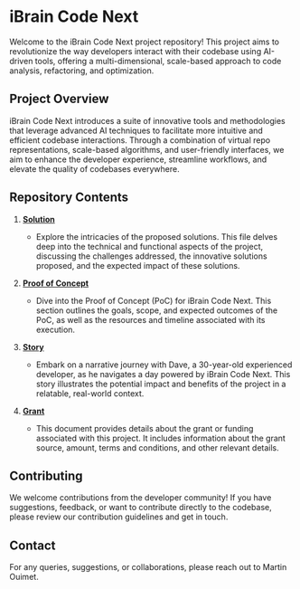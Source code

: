 # iBrain Code Next

Welcome to the iBrain Code Next project repository! This project aims to revolutionize the way developers interact with their codebase using AI-driven tools, offering a multi-dimensional, scale-based approach to code analysis, refactoring, and optimization.

## Project Overview

iBrain Code Next introduces a suite of innovative tools and methodologies that leverage advanced AI techniques to facilitate more intuitive and efficient codebase interactions. Through a combination of virtual repo representations, scale-based algorithms, and user-friendly interfaces, we aim to enhance the developer experience, streamline workflows, and elevate the quality of codebases everywhere.

## Repository Contents

1. **[Solution](SOLUTION.md)**
    - Explore the intricacies of the proposed solutions. This file delves deep into the technical and functional aspects of the project, discussing the challenges addressed, the innovative solutions proposed, and the expected impact of these solutions.

2. **[Proof of Concept](POC.md)**
    - Dive into the Proof of Concept (PoC) for iBrain Code Next. This section outlines the goals, scope, and expected outcomes of the PoC, as well as the resources and timeline associated with its execution.

3. **[Story](STORY.md)**
    - Embark on a narrative journey with Dave, a 30-year-old experienced developer, as he navigates a day powered by iBrain Code Next. This story illustrates the potential impact and benefits of the project in a relatable, real-world context.

4. **[Grant](GRANT.md)**
    - This document provides details about the grant or funding associated with this project. It includes information about the grant source, amount, terms and conditions, and other relevant details.


## Contributing

We welcome contributions from the developer community! If you have suggestions, feedback, or want to contribute directly to the codebase, please review our contribution guidelines and get in touch.

## Contact

For any queries, suggestions, or collaborations, please reach out to Martin Ouimet.
